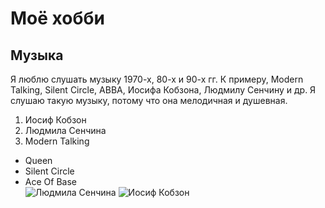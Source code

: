 # Моё хобби
## Музыка
Я люблю слушать музыку 1970-х, 80-х и 90-х гг. К примеру, Modern Talking, Silent Circle, ABBA, Иосифа Кобзона, Людмилу Сенчину и др. Я слушаю такую музыку, потому что она мелодичная и душевная.

1. Иосиф Кобзон
2. Людмила Сенчина
3. Modern Talking
* Queen
* Silent Circle
* Ace Of Base   
![Людмила Сенчина](https://i01.fotocdn.net/s209/892d25895fce30fa/public_pin_l/2571428413.jpg)
![Иосиф Кобзон](https://cdnn1.img.armeniasputnik.am/img/875/92/8759222_70:2:1037:1064_1920x0_80_0_0_a794b091539fdffa9419b88538bc8753.jpg)

